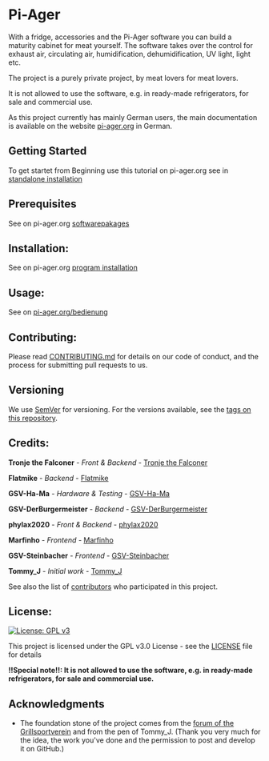 # Pi-Ager
With a fridge, accessories and the Pi-Ager software you can build a maturity cabinet for meat yourself. The software takes over the control for exhaust air, circulating air, humidification, dehumidification, UV light, light etc.

The project is a purely private project, by meat lovers for meat lovers.

It is not allowed to use the software, e.g. in ready-made refrigerators, for sale and commercial use.

As this project currently has mainly German users, the main documentation is available on the website [pi-ager.org](pi-aher.org) in German.

## Getting Started
To get startet from Beginning use this tutorial on pi-ager.org see in [standalone installation](http://pi-ager.org/installation/standalone_installation)

## Prerequisites
See on pi-ager.org [softwarepakages](http://pi-ager.org/installation/standalone_installation#software-packages)

## Installation:
See on pi-ager.org [program installation](http://pi-ager.org/installation/standalone_installation#program-maturity-cabinet-control)

## Usage:
See on [pi-ager.org/bedienung](http://pi-ager.org/bedienung/)

## Contributing:
Please read [CONTRIBUTING.md](CONTRIBUTING.md) for details on our code of conduct, and the process for submitting pull requests to us.

## Versioning
We use [SemVer](http://semver.org/) for versioning. For the versions available, see the [tags on this repository](https://github.com/Tronje-the-Falconer/Pi-Ager/tags). 

## Credits:

 **Tronje the Falconer**  - *Front & Backend* - [Tronje the Falconer](https://github.com/Tronje-the-Falconer)
 
 **Flatmike** - *Backend* - [Flatmike](https://github.com/Flatmike)
 
 **GSV-Ha-Ma** - *Hardware & Testing* - [GSV-Ha-Ma](https://github.com/GSV-Ha-Ma)
 
 **GSV-DerBurgermeister** - *Backend* - [GSV-DerBurgermeister](https://github.com/GSV-DerBurgermeister)
 
 **phylax2020** - *Front & Backend* - [phylax2020](https://github.com/phylax2020)
 
 **Marfinho** - *Frontend* - [Marfinho](https://github.com/Marfinho)
 
 **GSV-Steinbacher** - *Frontend* - [GSV-Steinbacher](https://github.com/GSV-Steinbacher)
 
 **Tommy_J** - *Initial work* - [Tommy_J](https://www.grillsportverein.de/forum/members/tommy_j.54659/)

See also the list of [contributors](https://github.com/Tronje-the-Falconer/Pi-Ager/contributors) who participated in this project.


## License:

[![License: GPL v3](https://img.shields.io/badge/License-GPL%20v3-blue.svg)](https://www.gnu.org/licenses/gpl-3.0)

This project is licensed under the GPL v3.0 License - see the [LICENSE](LICENSE) file for details

**!!Special note!!: It is not allowed to use the software, e.g. in ready-made refrigerators, for sale and commercial use.**

## Acknowledgments

* The foundation stone of the project comes from the [forum of the Grillsportverein](https://www.grillsportverein.de/forum/threads/reifeschranksteuerung-per-raspberry-pi-tutorial.231649/) and from the pen of Tommy_J. (Thank you very much for the idea, the work you've done and the permission to post and develop it on GitHub.)
